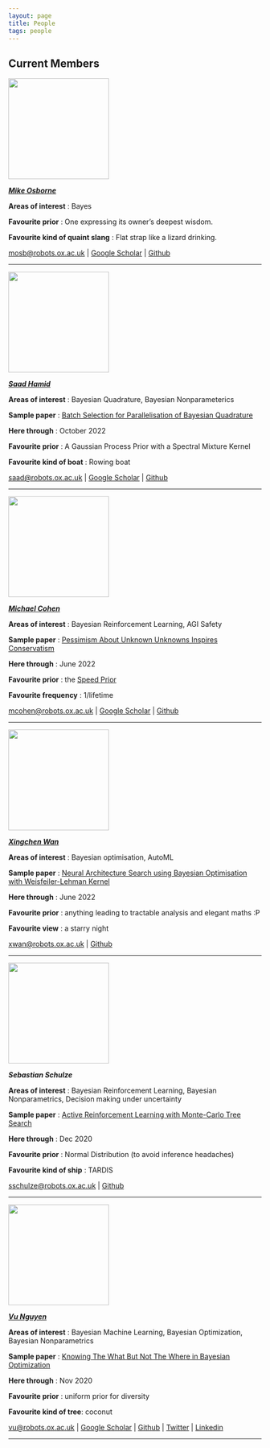 ```yaml
---
layout: page
title: People
tags: people
---
```


## Current Members

<img src="../public/image/oval.png" width="200">

[***Mike Osborne***](http://www.robots.ox.ac.uk/~mosb)

**Areas of interest** : Bayes

**Favourite prior** : One expressing its owner’s deepest wisdom. 

**Favourite kind of quaint slang** : Flat strap like a lizard drinking. 

 mosb@robots.ox.ac.uk \| [Google Scholar](https://scholar.google.co.uk/citations?user=iTNcAakAAAAJ) \| [Github](https://github.com/mosb)

---

<img src="../public/image/saadhamid.jpg" width="200">

[***Saad Hamid***]()

**Areas of interest** : Bayesian Quadrature, Bayesian Nonparameterics

**Sample paper** : [Batch Selection for Parallelisation of Bayesian Quadrature](https://arxiv.org/pdf/1812.01553.pdf)

**Here through** : October 2022

**Favourite prior** : A Gaussian Process Prior with a Spectral Mixture Kernel

**Favourite kind of boat** : Rowing boat

saad@robots.ox.ac.uk \| [Google Scholar](https://scholar.google.com/citations?user=sl1V0T4AAAAJ) \| [Github](https://github.com/saadhamid96) 

---

<img src="../public/image/michaelcohen.jpg" width="200">

[***Michael Cohen***](https://www.michael-k-cohen.com)

**Areas of interest** : Bayesian Reinforcement Learning, AGI Safety

**Sample paper** : [Pessimism About Unknown Unknowns Inspires Conservatism](https://pdfs.semanticscholar.org/cece/bc0c325a9fc58e78d82a42c8b3f2d9bce769.pdf)

**Here through** : June 2022

**Favourite prior** : the [Speed Prior](https://arxiv.org/abs/1604.03343)

**Favourite frequency** : 1/lifetime

mcohen@robots.ox.ac.uk \| [Google Scholar](https://scholar.google.com/citations?user=dwwuO3UAAAAJ&hl=en) \| [Github](https://github.com/mkc1000/)

---


<img src="../public/image/xingchenwan.jpg" width="200">

[***Xingchen Wan***](https://xingchenwan.github.io)

**Areas of interest** : Bayesian optimisation, AutoML

**Sample paper** : [Neural Architecture Search using Bayesian Optimisation with Weisfeiler-Lehman Kernel](https://arxiv.org/abs/2006.07556)

**Here through** : June 2022

**Favourite prior** : anything leading to tractable analysis and elegant maths :P

**Favourite view** : a starry night

xwan@robots.ox.ac.uk \| [Github](https://github.com/xingchenwan/)

---

<img src="../public/image/SebSchulze.jpg" width="200">

***Sebastian Schulze***

**Areas of interest** : Bayesian Reinforcement Learning, Bayesian Nonparametrics, Decision making under uncertainty

**Sample paper** : [Active Reinforcement Learning with Monte-Carlo Tree Search](https://arxiv.org/abs/1803.04926)

**Here through** : Dec 2020

**Favourite prior** : Normal Distribution (to avoid inference headaches)

**Favourite kind of ship** : TARDIS

sschulze@robots.ox.ac.uk \| [Github](https://github.com/BastiSchulze) 

---

<img src="../public/image/VuNguyen.jpg" width="200">

[***Vu Nguyen***](http://ntienvu.github.io/)

**Areas of interest** : Bayesian Machine Learning, Bayesian Optimization, Bayesian Nonparametrics

**Sample paper** : [Knowing The What But Not The Where in Bayesian Optimization](https://arxiv.org/pdf/1905.02685.pdf)

**Here through** : Nov 2020

**Favourite prior** : uniform prior for diversity

**Favourite kind of tree**: coconut

vu@robots.ox.ac.uk \| [Google Scholar](https://scholar.google.com.au/citations?user=5RQyC9cAAAAJ&hl=en) \| [Github](https://github.com/ntienvu) \| [Twitter](https://twitter.com/nguyentienvu) \| [Linkedin](https://www.linkedin.com/in/tienvunguyen/)

---







<!-- ## Left Us in etc. -->


<!-- ## Left Us in 2021 -->

<!-- ## Left Us in 2020 -->
